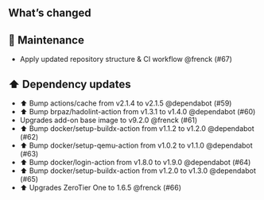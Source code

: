## What’s changed

## 🧰 Maintenance

- Apply updated repository structure & CI workflow @frenck (#67)

## ⬆️ Dependency updates

- ⬆️ Bump actions/cache from v2.1.4 to v2.1.5 @dependabot (#59)
- ⬆️ Bump brpaz/hadolint-action from v1.3.1 to v1.4.0 @dependabot (#60)
- Upgrades add-on base image to v9.2.0 @frenck (#61)
- ⬆️ Bump docker/setup-buildx-action from v1.1.2 to v1.2.0 @dependabot (#62)
- ⬆️ Bump docker/setup-qemu-action from v1.0.2 to v1.1.0 @dependabot (#63)
- ⬆️ Bump docker/login-action from v1.8.0 to v1.9.0 @dependabot (#64)
- ⬆️ Bump docker/setup-buildx-action from v1.2.0 to v1.3.0 @dependabot (#65)
- ⬆️ Upgrades ZeroTier One to 1.6.5 @frenck (#66)
